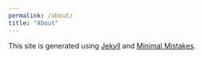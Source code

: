```yaml
---
permalink: /about/
title: "About"
---
```


This site is generated using [Jekyll][0001] and [Minimal Mistakes][0002].

[0001]: https://jekyllrb.com/
[0002]: https://github.com/mmistakes/minimal-mistakes/

